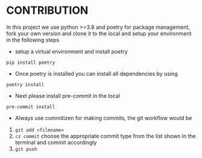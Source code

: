 # CONTRIBUTION

In this project we use python >=3.8 and poetry for package management, fork your own version and clone it to the local and setup your environment in the following steps

- setup a virtual environment and install poetry

```pip install poetry```

- Once poetry is installed you can install all dependencies by using 

```poetry install```

- Next please install pre-commit in the local 

```pre-commit install```

- Always use commitizen for making commits, the git workflow would be 

1. ```git add <filename>```
2. ```cz commit```
choose the appropriate commit type from the list shown in the terminal and commit accordingly
3. ```git push```
